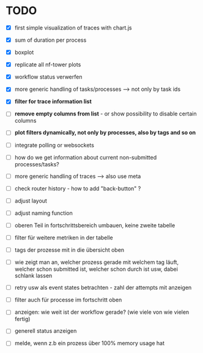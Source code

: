 # TODO


 - [x] first simple visualization of traces with chart.js
 - [x] sum of duration per process
 - [x] boxplot
 - [x] replicate all nf-tower plots
 - [x] workflow status verwerfen
 - [x] more generic handling of tasks/processes --> not only by task ids 
 - [x] **filter for trace information list**
 - [ ] **remove empty columns from list** - or show possibility to disable certain columns
 - [ ] **plot filters dynamically, not only by processes, also by tags and so on**
 - [ ] integrate polling or websockets
 - [ ] how do we get information about current non-submitted processes/tasks?
 - [ ] more generic handling of traces --> also use meta
 - [ ] check router history - how to add "back-button" ?
 - [ ] adjust layout
 - [ ] adjust naming function
 - [ ] oberen Teil in fortschrittsbereich umbauen, keine zweite tabelle
 - [ ] filter für weitere metriken in der tabelle
 - [ ] tags der prozesse mit in die übersicht oben
 - [ ] wie zeigt man an, welcher prozess gerade mit welchem tag läuft, welcher schon submitted ist, welcher schon durch ist usw, dabei schlank lassen
 - [ ] retry usw als event states betrachten - zahl der attempts mit anzeigen
 - [ ] filter auch für processe im fortschritt oben
 - [ ] anzeigen: wie weit ist der workflow gerade? (wie viele von wie vielen fertig)
 - [ ] generell status anzeigen
 - [ ] melde, wenn z.b ein prozess über 100% memory usage hat



